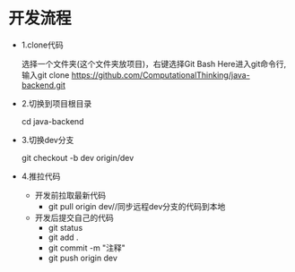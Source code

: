 # 开发流程

* 1.clone代码

  选择一个文件夹(这个文件夹放项目)，右键选择Git Bash Here进入git命令行,输入git clone https://github.com/ComputationalThinking/java-backend.git 

* 2.切换到项目根目录

  cd java-backend

* 3.切换dev分支

  git checkout -b dev origin/dev

* 4.推拉代码

  * 开发前拉取最新代码
    * git pull origin dev//同步远程dev分支的代码到本地
  * 开发后提交自己的代码
    * git status
    * git add .
    * git commit -m "注释"
    * git push origin dev

  

   	